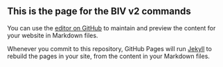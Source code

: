 ## This is the page for the BIV v2 commands

You can use the [editor on GitHub](https://github.com/CiscoDevNet/BootIntegrityValidator/edit/gh-pages/index.md) to maintain and preview the content for your website in Markdown files.

Whenever you commit to this repository, GitHub Pages will run [Jekyll](https://jekyllrb.com/) to rebuild the pages in your site, from the content in your Markdown files.
